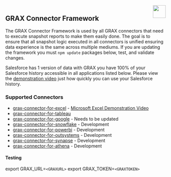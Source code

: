 <img src="https://www.grax.com/wp-content/uploads/2023/03/Profile-Yt-256x256.png" align="right" height="40" width="40" >

## GRAX Connector Framework

The GRAX Connector Framework is used by all GRAX connectors that need to execute snapshot reports to make them easily done. The goal is to ensure that all snapshot logic executed in all connectors is unified ensuring data experience is the same across multiple mediums. If you are updating the framework you must ```npm update``` packages below, test, and validate changes.

Salesforce has 1 version of data with GRAX you have 100% of your Salesforce history accessible in all applications listed below. Please view the [demonstration video](https://www.grax.com/blog/create-snapshot-reports-with-our-salesforce-excel-connector/) just how quickly you can use your Salesforce history.

### Supported Connectors
* [grax-connector-for-excel](https://github.com/graxlabs/grax-connector-for-excel/) - [Microsoft Excel Demonstration Video](https://www.grax.com/blog/create-snapshot-reports-with-our-salesforce-excel-connector/)
* [grax-connector-for-tableau](https://github.com/graxlabs/grax-connector-for-tableau)
* [grax-connector-for-google](https://www.grax.com/blog/how-to-pull-data-from-salesforce-to-google-sheets/) - Needs to be updated
* [grax-connector-for-snowflake](https://github.com/graxlabs/grax-connector-framework) - Development
* [grax-connector-for-powerbi](https://github.com/graxlabs/grax-connector-framework) - Development
* [grax-connector-for-outsystems](https://github.com/graxlabs/grax-connector-framework) - Development
* [grax-connector-for-synapse](https://github.com/graxlabs/grax-connector-framework) - Development
* [grax-connector-for-athena](https://github.com/graxlabs/grax-connector-framework) - Development


#### Testing 
export GRAX_URL=```<GRAXURL>```
export GRAX_TOKEN=```<GRAXTOKEN>```





